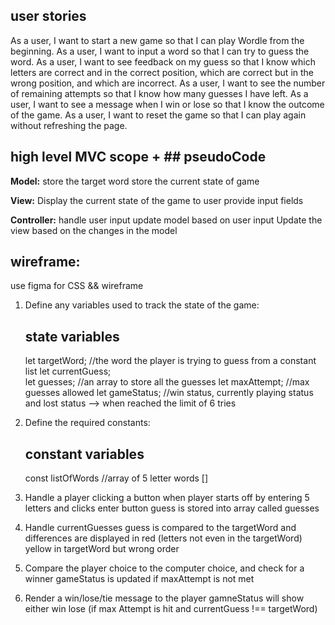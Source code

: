 ## user stories

As a user, I want to start a new game so that I can play Wordle from the beginning.
As a user, I want to input a word so that I can try to guess the word.
As a user, I want to see feedback on my guess so that I know which letters are correct and in the correct position, which are correct but in the wrong position, and which are incorrect.
As a user, I want to see the number of remaining attempts so that I know how many guesses I have left.
As a user, I want to see a message when I win or lose so that I know the outcome of the game.
As a user, I want to reset the game so that I can play again without refreshing the page.


## high level MVC scope + ## pseudoCode

**Model:**
store the target word
store the current state of game 

**View:**
Display the current state of the game to user
provide input fields

**Controller:**
handle user input
update model based on user input
Update the view based on the changes in the model

## wireframe:

use figma for CSS && wireframe

1. Define any variables used to track the state of the game:

   ## state variables

   let targetWord; //the word the player is trying to guess from a constant list
   let currentGuess;  
    let guesses; //an array to store all the guesses
   let maxAttempt; //max guesses allowed
   let gameStatus; //win status, currently playing status and lost status --> when reached the limit of 6 tries

2. Define the required constants:

   ## constant variables

   const listOfWords //array of 5 letter words []

3. Handle a player clicking a button
   when player starts off by entering 5 letters and clicks enter button
   guess is stored into array called guesses

4. Handle currentGuesses
   guess is compared to the targetWord and differences are displayed in red (letters not even in the targetWord) yellow in targetWord but wrong order

5. Compare the player choice to the computer choice, and check for a winner
   gameStatus is updated if maxAttempt is not met

6. Render a win/lose/tie message to the player
   gamneStatus will show either win lose (if max Attempt is hit and currentGuess !== targetWord)
